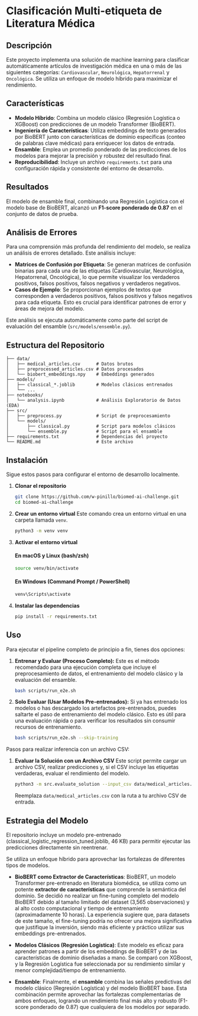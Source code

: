 # Clasificación Multi-etiqueta de Literatura Médica

## Descripción

Este proyecto implementa una solución de machine learning para clasificar automáticamente artículos de investigación médica en una o más de las siguientes categorías: `Cardiovascular`, `Neurológica`, `Hepatorrenal` y `Oncológica`. Se utiliza un enfoque de modelo híbrido para maximizar el rendimiento.

## Características

- **Modelo Híbrido**: Combina un modelo clásico (Regresión Logística o XGBoost) con predicciones de un modelo Transformer (BioBERT).
- **Ingeniería de Características**: Utiliza embeddings de texto generados por BioBERT junto con características de dominio específicas (conteo de palabras clave médicas) para enriquecer los datos de entrada.
- **Ensamble**: Emplea un promedio ponderado de las predicciones de los modelos para mejorar la precisión y robustez del resultado final.
- **Reproducibilidad**: Incluye un archivo `requirements.txt` para una configuración rápida y consistente del entorno de desarrollo.

## Resultados

El modelo de ensamble final, combinando una Regresión Logística con el modelo base de BioBERT, alcanzó un **F1-score ponderado de 0.87** en el conjunto de datos de prueba.

## Análisis de Errores

Para una comprensión más profunda del rendimiento del modelo, se realiza un análisis de errores detallado. Este análisis incluye:

-   **Matrices de Confusión por Etiqueta**: Se generan matrices de confusión binarias para cada una de las etiquetas (Cardiovascular, Neurológica, Hepatorrenal, Oncológica), lo que permite visualizar los verdaderos positivos, falsos positivos, falsos negativos y verdaderos negativos.
-   **Casos de Ejemplo**: Se proporcionan ejemplos de textos que corresponden a verdaderos positivos, falsos positivos y falsos negativos para cada etiqueta. Esto es crucial para identificar patrones de error y áreas de mejora del modelo.

Este análisis se ejecuta automáticamente como parte del script de evaluación del ensamble (`src/models/ensemble.py`).

## Estructura del Repositorio

```
├── data/
│   ├── medical_articles.csv      # Datos brutos
│   ├── preprocessed_articles.csv # Datos procesados
│   └── biobert_embeddings.npy    # Embeddings generados
├── models/
│   ├── classical_*.joblib        # Modelos clásicos entrenados
│   └── ...
├── notebooks/
│   └── analysis.ipynb            # Análisis Exploratorio de Datos (EDA)
├── src/
│   ├── preprocess.py             # Script de preprocesamiento
│   └── models/
│       ├── classical.py          # Script para modelos clásicos
│       └── ensemble.py           # Script para el ensamble
├── requirements.txt              # Dependencias del proyecto
└── README.md                     # Este archivo
```

## Instalación

Sigue estos pasos para configurar el entorno de desarrollo localmente.

1. **Clonar el repositorio**
   ```bash
   git clone https://github.com/w-pinillo/biomed-ai-challenge.git
   cd biomed-ai-challenge
   ```

2. **Crear un entorno virtual**
   Este comando crea un entorno virtual en una carpeta llamada `venv`.
   ```bash
   python3 -m venv venv
   ```

3. **Activar el entorno virtual**

   #### En macOS y Linux (bash/zsh)
   ```bash
   source venv/bin/activate
   ```

   #### En Windows (Command Prompt / PowerShell)
   ```bash
   venv\Scripts\activate
   ```

4. **Instalar las dependencias**
   ```bash
   pip install -r requirements.txt
   ```

## Uso

Para ejecutar el pipeline completo de principio a fin, tienes dos opciones:

1.  **Entrenar y Evaluar (Proceso Completo):**
    Este es el método recomendado para una ejecución completa que incluye el preprocesamiento de datos, el entrenamiento del modelo clásico y la evaluación del ensamble.

    ```bash
    bash scripts/run_e2e.sh
    ```

2.  **Solo Evaluar (Usar Modelos Pre-entrenados):**
    Si ya has entrenado los modelos o has descargado los artefactos pre-entrenados, puedes saltarte el paso de entrenamiento del modelo clásico. Esto es útil para una evaluación rápida o para verificar los resultados sin consumir recursos de entrenamiento.

    ```bash
    bash scripts/run_e2e.sh --skip-training
    ```

Pasos para realizar inferencia con un archivo CSV:

1. **Evaluar la Solución con un Archivo CSV**
   Este script permite cargar un archivo CSV, realizar predicciones y, si el CSV incluye las etiquetas verdaderas, evaluar el rendimiento del modelo.

   ```bash
   python3 -m src.evaluate_solution --input_csv data/medical_articles.csv
   ```
   Reemplaza `data/medical_articles.csv` con la ruta a tu archivo CSV de entrada.

## Estrategia del Modelo

El repositorio incluye un modelo pre-entrenado (classical_logistic_regression_tuned.joblib, 46 KB) para permitir ejecutar las predicciones directamente sin reentrenar.

Se utiliza un enfoque híbrido para aprovechar las fortalezas de diferentes tipos de modelos.

-   **BioBERT como Extractor de Características**: BioBERT, un modelo Transformer pre-entrenado en literatura biomédica, se utiliza como un potente **extractor de características** que comprende la semántica del dominio. Se decidió no realizar un fine-tuning completo del modelo BioBERT debido al tamaño limitado del dataset (3,565 observaciones) y al alto costo computacional y tiempo de entrenamiento (aproximadamente 10 horas). La experiencia sugiere que, para datasets de este tamaño, el fine-tuning podría no ofrecer una mejora significativa que justifique la inversión, siendo más eficiente y práctico utilizar sus embeddings pre-entrenados.

-   **Modelos Clásicos (Regresión Logística)**: Este modelo es eficaz para aprender patrones a partir de los embeddings de BioBERT y de las características de dominio diseñadas a mano. Se comparó con XGBoost, y la Regresión Logística fue seleccionada por su rendimiento similar y menor complejidad/tiempo de entrenamiento.

-   **Ensamble**: Finalmente, el **ensamble** combina las señales predictivas del modelo clásico (Regresión Logística) y del modelo BioBERT base. Esta combinación permite aprovechar las fortalezas complementarias de ambos enfoques, logrando un rendimiento final más alto y robusto (F1-score ponderado de 0.87) que cualquiera de los modelos por separado.
